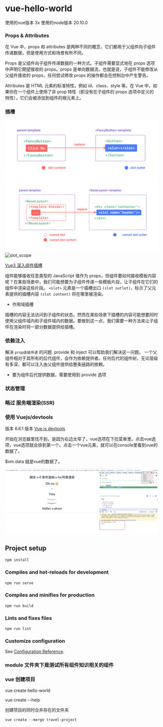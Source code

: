 # vue-hello-world

使用的vue版本 3x
使用的node版本 20.10.0


### Props & Attributes 

在 Vue 中，props 和 attributes 是两种不同的概念，它们都用于父组件向子组件传递数据，但是使用方式和场景有所不同。

Props 是父组件向子组件传递数据的一种方式。子组件需要显式地在 props 选项中声明它期望接收的 props。props 是单向数据流，也就是说，子组件不能修改从父组件接收的 props，任何尝试修改 props 的操作都会在控制台中产生警告。

Attributes 是 HTML 元素的标准特性，例如 id、class、style 等。在 Vue 中，如果你在一个组件上使用了非 prop 特性（即没有在子组件的 props 选项中定义的特性），它们会被添加到组件的根元素上。



### 插槽

![slot](slot.png)
![named_slot](named_slot.png)
![slot_scope](slot_scope.png)

[Vue3 深入组件插槽](https://cn.vuejs.org/guide/components/slots.html)

组件能够接收任意类型的 JavaScript 值作为 props，但组件要如何接收模板内容呢？在某些场景中，我们可能想要为子组件传递一些模板片段，让子组件在它们的组件中渲染这些片段。
`<slot>` 元素是一个插槽出口 `(slot outlet)`，标示了父元素提供的插槽内容 `(slot content)` 将在哪里被渲染。


* 作用域插槽

插槽的内容无法访问到子组件的状态。然而在某些场景下插槽的内容可能想要同时使用父组件域内和子组件域内的数据。要做到这一点，我们需要一种方法来让子组件在渲染时将一部分数据提供给插槽。


### 依赖注入

解决 `prop逐级传递` 的问题.
provide 和 inject 可以帮助我们解决这一问题。 一个父组件相对于其所有的后代组件，会作为依赖提供者。任何后代的组件树，无论层级有多深，都可以注入由父组件提供给整条链路的依赖。

* 要为组件后代提供数据，需要使用到 provide 选项


### 状态管理

### 略过 服务端渲染(SSR)


### 使用 Vuejs/devtools

版本 6.6.1 版本
[Vue.js devtools](https://chrome.google.com/webstore/detail/vuejs-devtools/nhdogjmejiglipccpnnnanhbledajbpd)

开始在浏览器里找不到，是因为右边太窄了，vue选项在下拉菜单里。点击vue选项，vue选项就会排到第一个。点击一个vue元素，就可以在console里看到vue的数据了。

$vm.data 就是vue的数据了。

![use_vuejs_devtools](use_vuejs_devtools.png)
    

## Project setup
```
npm install
```

### Compiles and hot-reloads for development
```
npm run serve
```

### Compiles and minifies for production
```
npm run build
```

### Lints and fixes files
```
npm run lint
```

### Customize configuration
See [Configuration Reference](https://cli.vuejs.org/config/).


### module 文件夹下是测试所有组件知识相关的组件


### vue 创建项目


vue create hello-world

vue create --help

创建项目的同时合并存在的文件夹
```
vue create --merge travel-project                       
```


